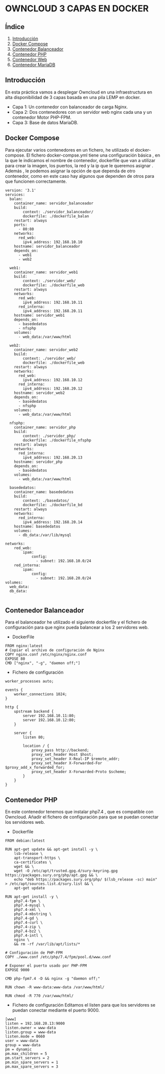 # OWNCLOUD 3 CAPAS EN DOCKER

## Índice
1. [Introducción](#introducción)
2. [Docker Compose](#docker-compose)
3. [Contenedor Balanceador](#contenedor-balanceador)
4. [Contenedor PHP](#contenedor-php)
5. [Contenedor Web](#contenedor-web)
6. [Contenedor MariaDB](#contenedor-mariadb)

## Introducción
En esta práctica vamos a desplegar Owncloud en una infraestructura en alta disponibilidad de 3 capas basada en una pila LEMP en docker.

- Capa 1: Un contenedor con balanceador de carga Nginx.
- Capa 2: Dos contenedores con un servidor web nginx cada una y un contenedor Motor PHP-FPM.
- Capa 3: Base de datos MariaDB.

## Docker Compose
Para ejecutar varios contenedores en un fichero, he utilizado el docker-compose.
El fichero docker-compse.yml tiene una configuración básica , en la que le indicamos el nombre de contenedor, dockerfile que van a utilizar para crear la imagen, los puertos, la red y la ip que le queremos asignar . Además , le podemos asignar la opción de que dependa de otro contenedor, como en este caso hay algunos que dependen de otros para que funcionen correctamente.
````
version: '3.1'
services:
  balan:
    container_name: servidor_balanceador
    build: 
        context: ./servidor_balanceador/
        dockerfile: ./dockerfile_balan 
    restart: always
    ports:
      - 80:80
    networks:
      red_web:
        ipv4_address: 192.168.10.10
    hostname: servidor_balanceador
    depends_on: 
      - web1
      - web2
  
  web1:
    container_name: servidor_web1
    build: 
        context: ./servidor_web/
        dockerfile: ./dockerfile_web 
    restart: always
    networks:
      red_web:
        ipv4_address: 192.168.10.11
      red_interna:
        ipv4_address: 192.168.20.11
    hostname: servidor_web1
    depends_on: 
      - basededatos
      - nfsphp
    volumes:
      - web_data:/var/www/html  

  web2:
    container_name: servidor_web2
    build: 
        context: ./servidor_web/
        dockerfile: ./dockerfile_web 
    restart: always
    networks:
      red_web:
        ipv4_address: 192.168.10.12
      red_interna:
        ipv4_address: 192.168.20.12
    hostname: servidor_web2
    depends_on: 
      - basededatos
      - nfsphp
    volumes:
      - web_data:/var/www/html   

  nfsphp:
    container_name: servidor_php
    build: 
        context: ./servidor_php/
        dockerfile: ./dockerfile_nfsphp
    restart: always
    networks:
      red_interna:
        ipv4_address: 192.168.20.13
    hostname: servidor_php
    depends_on: 
      - basededatos
    volumes:
      - web_data:/var/www/html  

  basededatos:
    container_name: basededatos
    build: 
        context: ./basedatos/
        dockerfile: ./dockerfile_bd
    restart: always
    networks:
      red_interna:
        ipv4_address: 192.168.20.14
    hostname: basededatos
    volumes:
      - db_data:/var/lib/mysql

networks:
    red_web:
        ipam:
            config:
              - subnet: 192.168.10.0/24
    red_interna:
        ipam:
            config:
              - subnet: 192.168.20.0/24
volumes:
  web_data:  
  db_data:


````
## Contenedor Balanceador
Para el balanceador he utilizado el siguiente dockerfile y el fichero de configuración para que nginx pueda balancear a los 2 servidores web.
- DockerFile
````
FROM nginx:latest
# Copiar el archivo de configuración de Nginx 
COPY nginx.conf /etc/nginx/nginx.conf
EXPOSE 80
CMD ["nginx", "-g", "daemon off;"]
````
- Fichero de configuración
````
worker_processes auto;

events {
    worker_connections 1024;
}

http {
    upstream backend {
        server 192.168.10.11:80;
        server 192.168.10.12:80;
    }

    server {
        listen 80;

        location / {
            proxy_pass http://backend;
            proxy_set_header Host $host;
            proxy_set_header X-Real-IP $remote_addr;
            proxy_set_header X-Forwarded-For $proxy_add_x_forwarded_for;
            proxy_set_header X-Forwarded-Proto $scheme;
        }
    }
}
````

## Contenedor PHP
En este contenedor tenemos que instalar php7.4 , que es compatible con Owncloud. Añadir el fichero de configuración para que se puedan conectar los servidores web.
- Dockerfile
````
FROM debian:latest

RUN apt-get update && apt-get install -y \
    lsb-release \
    apt-transport-https \
    ca-certificates \
    wget && \
    wget -O /etc/apt/trusted.gpg.d/sury-keyring.gpg https://packages.sury.org/php/apt.gpg && \
    echo "deb https://packages.sury.org/php/ $(lsb_release -sc) main" > /etc/apt/sources.list.d/sury.list && \
    apt-get update

RUN apt-get install -y \
    php7.4-fpm \
    php7.4-mysql \
    php7.4-xml \
    php7.4-mbstring \
    php7.4-gd \
    php7.4-curl \
    php7.4-zip \
    php7.4-bz2 \
    php7.4-intl \
    nginx \
    && rm -rf /var/lib/apt/lists/*

# Configuración de PHP-FPM
COPY ./www.conf /etc/php/7.4/fpm/pool.d/www.conf

# Exponer el puerto usado por PHP-FPM
EXPOSE 9000

CMD php-fpm7.4 -D && nginx -g "daemon off;"

RUN chown -R www-data:www-data /var/www/html/

RUN chmod -R 770 /var/www/html/
````
- Fichero de configuración
Editamos el listen para que los servidores se puedan conectar mediante el puerto 9000.
````
[www]
listen = 192.168.20.13:9000
listen.owner = www-data
listen.group = www-data
listen.mode = 0660
user = www-data
group = www-data
pm = dynamic
pm.max_children = 5
pm.start_servers = 2
pm.min_spare_servers = 1
pm.max_spare_servers = 3
````

